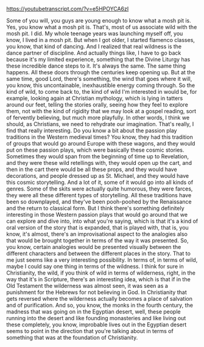 https://youtubetranscript.com/?v=e5HPOYCA6zI

 Some of you will, you guys are young enough to know what a mosh pit is. Yes, you know what a mosh pit is. That's, most of us associate wild with the mosh pit. I did. My whole teenage years was launching myself off, you know, I lived in a mosh pit. But when I got older, I started flamenco classes, you know, that kind of dancing. And I realized that real wildness is the dance partner of discipline. And actually things like, I have to go back because it's my limited experience, something that the Divine Liturgy has these incredible dance steps to it. It's always the same. The same thing happens. All these doors through the centuries keep opening up. But at the same time, good Lord, there's something, the wind that goes where it will, you know, this uncontainable, inexhaustible energy coming through. So the kind of wild, to come back to, the kind of wild I'm interested in would be, for example, looking again at Christian mythology, which is lying in tatters around our feet, telling the stories orally, seeing how they feel to explore them, not with the kind of rigidity that we may look at a gospel reading, sort of fervently believing, but much more playfully. In other words, I think we should, as Christians, we need to rehydrate our imagination. That's really, I find that really interesting. Do you know a bit about the passion play traditions in the Western medieval times? You know, they had this tradition of groups that would go around Europe with these wagons, and they would put on these passion plays, which were basically these cosmic stories. Sometimes they would span from the beginning of time up to Revelation, and they were these wild retellings with, they would open up the cart, and then in the cart there would be all these props, and they would have decorations, and people dressed up as St. Michael, and they would have this cosmic storytelling. And a lot of it, some of it would go into all kinds of genres. Some of the skits were actually quite humorous, they were farces, they were all these different types of storytelling. All these traditions have been so downplayed, and they've been pooh-poohed by the Renaissance and the return to classical form. But I think there's something definitely interesting in those Western passion plays that would go around that we can explore and dive into, into what you're saying, which is that it's a kind of oral version of the story that is expanded, that is played with, that is, you know, it's almost, there's an improvisational aspect to the analogies also that would be brought together in terms of the way it was presented. So, you know, certain analogies would be presented visually between the different characters and between the different places in the story. That to me just seems like a very interesting possibility. In terms of, in terms of wild, maybe I could say one thing in terms of the wildness. I think for sure in Christianity, the wild, if you think of wild in terms of wilderness, right, in the way that it's in Scripture, there's an interesting idea, which is that if in the Old Testament the wilderness was almost seen, it was seen as a punishment for the Hebrews for not believing in God. In Christianity that gets reversed where the wilderness actually becomes a place of salvation and of purification. And so, you know, the monks in the fourth century, the madness that was going on in the Egyptian desert, well, these people running into the desert and like founding monasteries and like living out these completely, you know, improbable lives out in the Egyptian desert seems to point in the direction that you're talking about in terms of something that was at the foundation of Christianity.